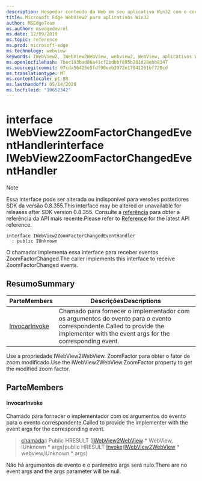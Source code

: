 ```yaml
---
description: Hospedar conteúdo da Web em seu aplicativo Win32 com o controle WebView2 do Microsoft Edge
title: Microsoft Edge WebView2 para aplicativos Win32
author: MSEdgeTeam
ms.author: msedgedevrel
ms.date: 12/09/2019
ms.topic: reference
ms.prod: microsoft-edge
ms.technology: webview
keywords: IWebView2, IWebView2WebView, webview2, WebView, aplicativos Win32, Win32, Edge
ms.openlocfilehash: 7bec193bad86a41cf2bdbbf895b201d28ebb8347
ms.sourcegitcommit: 07cda56425e5fdf90eeb3972e17041261bf720cd
ms.translationtype: MT
ms.contentlocale: pt-BR
ms.lasthandoff: 05/14/2020
ms.locfileid: "10652342"
---
```

# <span data-ttu-id="36e7d-104">interface IWebView2ZoomFactorChangedEventHandler</span><span class="sxs-lookup"><span data-stu-id="36e7d-104">interface IWebView2ZoomFactorChangedEventHandler</span></span> 

> [!NOTE]
> <span data-ttu-id="36e7d-105">Essa interface pode ser alterada ou indisponível para versões posteriores SDK da versão 0.8.355.</span><span class="sxs-lookup"><span data-stu-id="36e7d-105">This interface may be altered or unavailable for releases after SDK version 0.8.355.</span></span> <span data-ttu-id="36e7d-106">Consulte a [referência](../../../webview2-api-reference.md) para obter a referência da API mais recente.</span><span class="sxs-lookup"><span data-stu-id="36e7d-106">Please refer to [Reference](../../../webview2-api-reference.md) for the latest API reference.</span></span>

```
interface IWebView2ZoomFactorChangedEventHandler
  : public IUnknown
```

<span data-ttu-id="36e7d-107">O chamador implementa essa interface para receber eventos ZoomFactorChanged.</span><span class="sxs-lookup"><span data-stu-id="36e7d-107">The caller implements this interface to receive ZoomFactorChanged events.</span></span>

## <span data-ttu-id="36e7d-108">Resumo</span><span class="sxs-lookup"><span data-stu-id="36e7d-108">Summary</span></span>

 <span data-ttu-id="36e7d-109">Parte</span><span class="sxs-lookup"><span data-stu-id="36e7d-109">Members</span></span>                        | <span data-ttu-id="36e7d-110">Descrições</span><span class="sxs-lookup"><span data-stu-id="36e7d-110">Descriptions</span></span>
--------------------------------|---------------------------------------------
[<span data-ttu-id="36e7d-111">Invocar</span><span class="sxs-lookup"><span data-stu-id="36e7d-111">Invoke</span></span>](#invoke) | <span data-ttu-id="36e7d-112">Chamado para fornecer o implementador com os argumentos do evento para o evento correspondente.</span><span class="sxs-lookup"><span data-stu-id="36e7d-112">Called to provide the implementer with the event args for the corresponding event.</span></span>

<span data-ttu-id="36e7d-113">Use a propriedade IWebView2WebView. ZoomFactor para obter o fator de zoom modificado.</span><span class="sxs-lookup"><span data-stu-id="36e7d-113">Use the IWebView2WebView.ZoomFactor property to get the modified zoom factor.</span></span>

## <span data-ttu-id="36e7d-114">Parte</span><span class="sxs-lookup"><span data-stu-id="36e7d-114">Members</span></span>

#### <span data-ttu-id="36e7d-115">Invocar</span><span class="sxs-lookup"><span data-stu-id="36e7d-115">Invoke</span></span> 

<span data-ttu-id="36e7d-116">Chamado para fornecer o implementador com os argumentos do evento para o evento correspondente.</span><span class="sxs-lookup"><span data-stu-id="36e7d-116">Called to provide the implementer with the event args for the corresponding event.</span></span>

> <span data-ttu-id="36e7d-117">[chamada](#invoke)a Public HRESULT ([IWebView2WebView](IWebView2WebView.md) \* WebView, IUnknown \* args)</span><span class="sxs-lookup"><span data-stu-id="36e7d-117">public HRESULT [Invoke](#invoke)([IWebView2WebView](IWebView2WebView.md) \* webview,IUnknown \* args)</span></span>

<span data-ttu-id="36e7d-118">Não há argumentos de evento e o parâmetro args será nulo.</span><span class="sxs-lookup"><span data-stu-id="36e7d-118">There are no event args and the args parameter will be null.</span></span>

